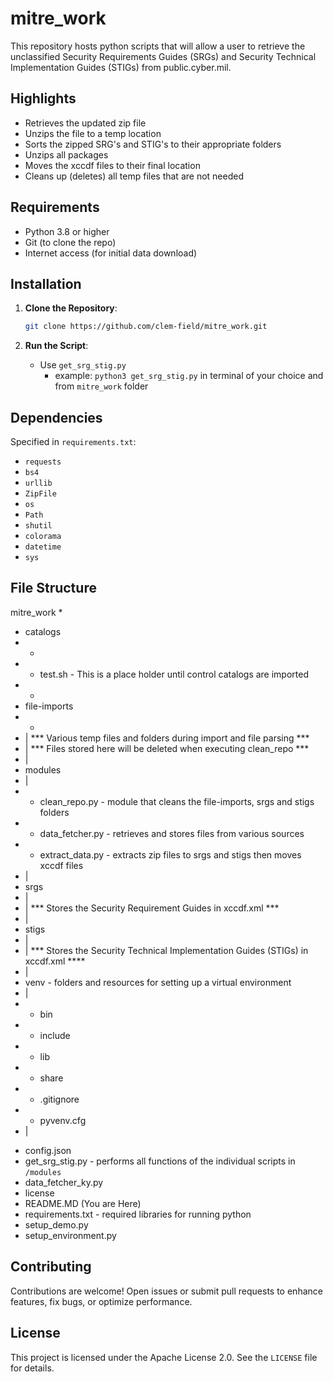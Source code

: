 # mitre_work
This repository hosts python scripts that will allow a user to retrieve the unclassified Security Requirements Guides (SRGs) and Security Technical Implementation Guides (STIGs) from public.cyber.mil.

## Highlights
- Retrieves the updated zip file
- Unzips the file to a temp location
- Sorts the zipped SRG's and STIG's to their appropriate folders
- Unzips all packages
- Moves the xccdf files to their final location
- Cleans up (deletes) all temp files that are not needed

## Requirements
- Python 3.8 or higher
- Git (to clone the repo)
- Internet access (for initial data download)

## Installation
1. **Clone the Repository**:
   ```bash
   git clone https://github.com/clem-field/mitre_work.git
   ```

2. **Run the Script**:
   - Use `get_srg_stig.py`
        - example: `python3 get_srg_stig.py` in terminal of your choice and from `mitre_work` folder

## Dependencies
Specified in `requirements.txt`:
- `requests`
- `bs4`
- `urllib`
- `ZipFile`
- `os`
- `Path`
- `shutil`
- `colorama`
- `datetime`
- `sys`


## File Structure
mitre_work
*   
*   catalogs
*   *
*   -   test.sh - This is a place holder until control catalogs are imported
*   *
*   file-imports
*   *
*   |   *** Various temp files and folders during import and file parsing ***
*   |   *** Files stored here will be deleted when executing clean_repo   ***
*   |
*   modules
*   |
*   -   clean_repo.py - module that cleans the file-imports, srgs and stigs folders
*   -   data_fetcher.py - retrieves and stores files from various sources
*   -   extract_data.py - extracts zip files to srgs and stigs then moves xccdf files
*   |
*   srgs
*   |
*   |   *** Stores the Security Requirement Guides in xccdf.xml ***
*   |
*   stigs
*   |
*   |   *** Stores the Security Technical Implementation Guides (STIGs) in xccdf.xml ****
*   |
*   venv - folders and resources for setting up a virtual environment
*   |
*   -   bin
*   -   include
*   -   lib
*   -   share
*   -   .gitignore
*   -   pyvenv.cfg
*   |
-   config.json
-   get_srg_stig.py - performs all functions of the individual scripts in `/modules`
-   data_fetcher_ky.py
-   license
-   README.MD (You are Here)
-   requirements.txt - required libraries for running python
-   setup_demo.py
-   setup_environment.py

## Contributing
Contributions are welcome! Open issues or submit pull requests to enhance features, fix bugs, or optimize performance.

## License
This project is licensed under the Apache License 2.0. See the `LICENSE` file for details.

